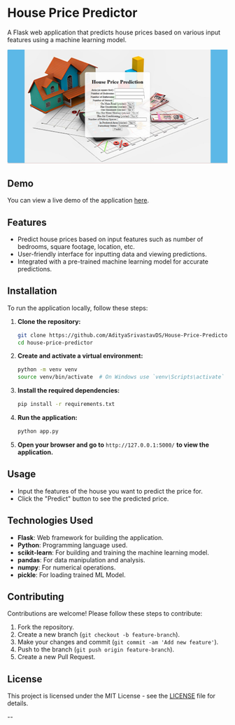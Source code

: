 # House Price Predictor

A Flask web application that predicts house prices based on various input features using a machine learning model.

![Project Logo](resources/view.jpg)

## Demo

You can view a live demo of the application [here](https://house-price-predictor-web-app.onrender.com/).

## Features

- Predict house prices based on input features such as number of bedrooms, square footage, location, etc.
- User-friendly interface for inputting data and viewing predictions.
- Integrated with a pre-trained machine learning model for accurate predictions.



## Installation

To run the application locally, follow these steps:

1. **Clone the repository:**

    ```bash
    git clone https://github.com/AdityaSrivastavDS/House-Price-Predictor-Web-App
    cd house-price-predictor
    ```

2. **Create and activate a virtual environment:**

    ```bash
    python -m venv venv
    source venv/bin/activate  # On Windows use `venv\Scripts\activate`
    ```

3. **Install the required dependencies:**

    ```bash
    pip install -r requirements.txt
    ```

4. **Run the application:**

    ```bash
    python app.py
    ```

5. **Open your browser and go to** `http://127.0.0.1:5000/` **to view the application.**

## Usage

- Input the features of the house you want to predict the price for.
- Click the "Predict" button to see the predicted price.

## Technologies Used

- **Flask**: Web framework for building the application.
- **Python**: Programming language used.
- **scikit-learn**: For building and training the machine learning model.
- **pandas**: For data manipulation and analysis.
- **numpy**: For numerical operations.
- **pickle**: For loading trained ML Model.

## Contributing

Contributions are welcome! Please follow these steps to contribute:

1. Fork the repository.
2. Create a new branch (`git checkout -b feature-branch`).
3. Make your changes and commit (`git commit -am 'Add new feature'`).
4. Push to the branch (`git push origin feature-branch`).
5. Create a new Pull Request.

## License

This project is licensed under the MIT License - see the [LICENSE](LICENSE) file for details.



--

